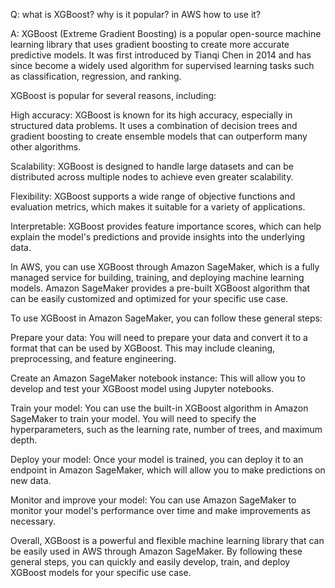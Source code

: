 Q: what is XGBoost? why is it popular? in AWS how to use it? 

A: XGBoost (Extreme Gradient Boosting) is a popular open-source machine learning library that uses gradient boosting to create more accurate predictive models. It was first introduced by Tianqi Chen in 2014 and has since become a widely used algorithm for supervised learning tasks such as classification, regression, and ranking.

XGBoost is popular for several reasons, including:

High accuracy: XGBoost is known for its high accuracy, especially in structured data problems. It uses a combination of decision trees and gradient boosting to create ensemble models that can outperform many other algorithms.

Scalability: XGBoost is designed to handle large datasets and can be distributed across multiple nodes to achieve even greater scalability.

Flexibility: XGBoost supports a wide range of objective functions and evaluation metrics, which makes it suitable for a variety of applications.

Interpretable: XGBoost provides feature importance scores, which can help explain the model's predictions and provide insights into the underlying data.

In AWS, you can use XGBoost through Amazon SageMaker, which is a fully managed service for building, training, and deploying machine learning models. Amazon SageMaker provides a pre-built XGBoost algorithm that can be easily customized and optimized for your specific use case.

To use XGBoost in Amazon SageMaker, you can follow these general steps:

Prepare your data: You will need to prepare your data and convert it to a format that can be used by XGBoost. This may include cleaning, preprocessing, and feature engineering.

Create an Amazon SageMaker notebook instance: This will allow you to develop and test your XGBoost model using Jupyter notebooks.

Train your model: You can use the built-in XGBoost algorithm in Amazon SageMaker to train your model. You will need to specify the hyperparameters, such as the learning rate, number of trees, and maximum depth.

Deploy your model: Once your model is trained, you can deploy it to an endpoint in Amazon SageMaker, which will allow you to make predictions on new data.

Monitor and improve your model: You can use Amazon SageMaker to monitor your model's performance over time and make improvements as necessary.

Overall, XGBoost is a powerful and flexible machine learning library that can be easily used in AWS through Amazon SageMaker. By following these general steps, you can quickly and easily develop, train, and deploy XGBoost models for your specific use case.
